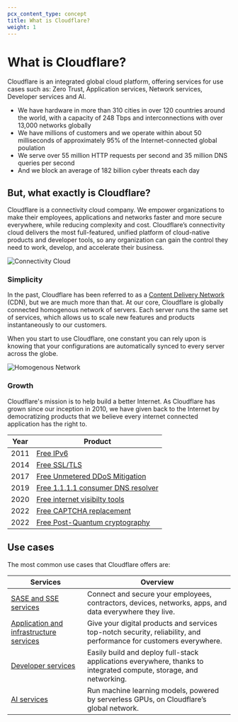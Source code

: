 ```yaml
---
pcx_content_type: concept
title: What is Cloudflare?
weight: 1
---
```


# What is Cloudflare?

Cloudflare is an integrated global cloud platform, offering services for use cases such as: Zero Trust, Application services, Network services, Developer services and AI.

- We have hardware in more than 310 cities in over 120 countries around the world, with a capacity of 248 Tbps and interconnections with over 13,000 networks globally
- We have millions of customers and we operate within about 50 milliseconds of approximately 95% of the Internet-connected global poulation
- We serve over 55 million HTTP requests per second and 35 million DNS queries per second
- And we block an average of 182 billion cyber threats each day

## **But, what exactly is Cloudflare?** 

Cloudflare is a connectivity cloud company. We empower organizations to make their employees, applications and networks faster and more secure everywhere, while reducing complexity and cost. Cloudflare’s connectivity cloud delivers the most full-featured, unified platform of cloud-native products and developer tools, so any organization can gain the control they need to work, develop, and accelerate their business. 

![Connectivity Cloud](/images/fundamentals/connectivity-cloud.png)

### Simplicity 

In the past, Cloudflare has been referred to as a [Content Delivery Network](https://developers.cloudflare.com/cache/) (CDN), but we are much more than that. At our core, Cloudflare is globally connected homogenous network of servers. Each server runs the same set of services, which allows us to scale new features and products instantaneously to our customers. 

When you start to use Cloudflare, one constant you can rely upon is knowing that your configurations are automatically synced to every server across the globe.

![Homogenous Network](/images/fundamentals/homogenous-network.png)

### Growth

Cloudflare's mission is to help build a better Internet. As Cloudflare has grown since our inception in 2010, we have given back to the Internet by democratizing products that we believe every internet connected application has the right to. 

| Year | Product | 
| --- | --- |
| 2011 | [Free IPv6](https://blog.cloudflare.com/introducing-cloudflares-automatic-ipv6-gatewa) | 
| 2014 | [Free SSL/TLS](https://blog.cloudflare.com/introducing-universal-ssl/) |
| 2017 | [Free Unmetered DDoS Mitigation](https://blog.cloudflare.com/unmetered-mitigation/) |
| 2019 | [Free 1.1.1.1 consumer DNS resolver](https://blog.cloudflare.com/dns-resolver-1-1-1-1) |
| 2020 | [Free internet visibilty tools](https://blog.cloudflare.com/introducing-cloudflare-radar) |
| 2022 | [Free CAPTCHA replacement](https://blog.cloudflare.com/turnstile-ga) |
| 2022 | [Free Post-Quantum cryptography](https://blog.cloudflare.com/post-quantum-crypto-should-be-free) |


## Use cases

The most common use cases that Cloudflare offers are:

| Services | Overview | 
| --- | --- |
| [SASE and SSE services](/products/?product-group=Cloudflare+One) | Connect and secure your employees, contractors, devices, networks, apps, and data everywhere they live. |
| [Application and infrastructure services](/products/?product-group=Application+performance%2CApplication+security) | Give your digital products and services top-notch security, reliability, and performance for customers everywhere. |
| [Developer services](/products/?product-group=Developer+platform) | Easily build and deploy full-stack applications everywhere, thanks to integrated compute, storage, and networking. | 
| [AI services](/products/?product-group=AI) | Run machine learning models, powered by serverless GPUs, on Cloudflare’s global network. |
